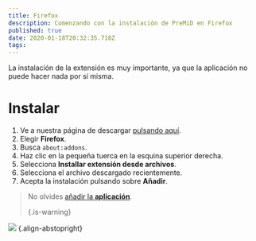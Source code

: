 ```yaml
---
title: Firefox
description: Comenzando con la instalación de PreMiD en Firefox
published: true
date: 2020-01-18T20:32:35.718Z
tags:
---
```


La instalación de la extensión es muy importante, ya que la aplicación no puede hacer nada por sí misma.

# Instalar
1. Ve a nuestra página de descargar [pulsando aquí](https://premid.app/downloads).
2. Elegir **Firefox**.
3. Busca `about:addons`.
4. Haz clic en la pequeña tuerca en la esquina superior derecha.
5. Selecciona **Installar extensión desde archivos**.
6. Selecciona el archivo descargado recientemente.
7. Acepta la instalación pulsando sobre **Añadir**.

> No olvides [añadir la **aplicación**](/install). 
> 
> {.is-warning}

![](https://img.icons8.com/color/2x/firefox.png) {.align-abstopright}